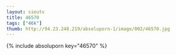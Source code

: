 ```yaml
--- 
layout: sieutv
title: 46570
tags: ["46k"]
thumb: http://94.23.248.219/absoluporn-1/image/002/46570.jpg
---
```

{% include absoluporn key="46570" %} 
